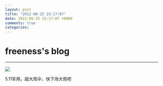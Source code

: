 ```yaml
---
layout: post
title: "2012-08-25 15:17:07"
date: 2012-08-25 15:17:07 +0800
comments: true
categories: 
---
```


# freeness's blog

----------

![](http://okqmqrbgo.bkt.clouddn.com/201208251517071.jpg)

>
5.11军用，超大雨伞，快下场大雨吧